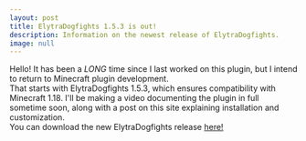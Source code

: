 ```yaml
---
layout: post
title: ElytraDogfights 1.5.3 is out!
description: Information on the newest release of ElytraDogfights.
image: null
---
```

Hello!
It has been a <i>LONG</i> time since I last worked on this plugin, but I intend to return to Minecraft plugin development.
<br>
That starts with ElytraDogfights 1.5.3, which ensures compatibility with Minecraft 1.18.
I'll be making a video documenting the plugin in full sometime soon, along with a post on this site explaining installation and customization.
<br>
You can download the new ElytraDogfights release <a href="https://www.spigotmc.org/resources/elytra-dogfights.60491/">here!</a>